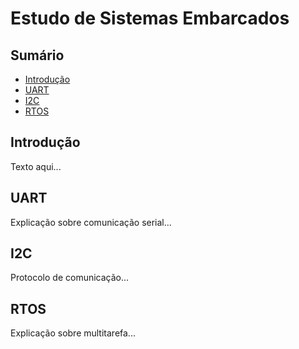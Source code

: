 # Estudo de Sistemas Embarcados

## Sumário
- [Introdução](#introdução)
- [UART](#uart)
- [I2C](#i2c)
- [RTOS](#rtos)

## Introdução
Texto aqui...

## UART
Explicação sobre comunicação serial...

## I2C
Protocolo de comunicação...

## RTOS
Explicação sobre multitarefa...
